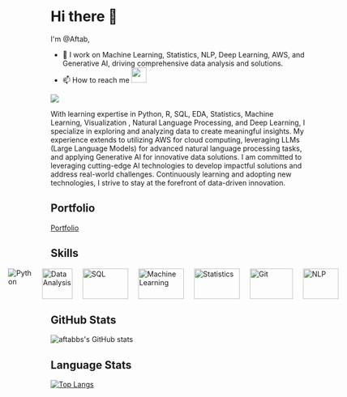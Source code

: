 
# Hi there 👋

I'm @Aftab,
- 👀 I work on Machine Learning, Statistics, NLP, Deep Learning, AWS, and Generative AI, driving comprehensive data analysis and solutions.
- 📫 How to reach me   <a href="https://www.linkedin.com/in/mohammed-aftab-bs-526b7a257/"> <img src="https://cdn2.iconfinder.com/data/icons/metro-uinvert-dock/256/Linked_in_alt.png" width="30" height="30"></a>

<a href="https://github.com/antonkomarev/github-profile-views-counter">
    <img src="https://komarev.com/ghpvc/?username=Aftabbs&style=for-the-badge">
</a>
 
With learning expertise in Python, R, SQL, EDA, Statistics, Machine Learning, Visualization , Natural Language Processing, and Deep Learning, I specialize in exploring and analyzing data to create meaningful insights. My experience extends to utilizing AWS for cloud computing, leveraging LLMs (Large Language Models) for advanced natural language processing tasks, and applying Generative AI for innovative data solutions. I am committed to leveraging cutting-edge AI technologies to develop impactful solutions and address real-world challenges. Continuously learning and adopting new technologies, I strive to stay at the forefront of data-driven innovation.

## Portfolio
<a href="https://aftabdatascienceportfolio.netlify.app/">Portfolio</a>



## Skills

<div style="display:flex;justify-content:center;">
  <img src="https://img.icons8.com/color/1x/python.png" alt="Python" style="margin-right: 20px" title='Python';">
  <img src="https://img.icons8.com/external-vectorslab-flat-vectorslab/256/external-Data-Analysis-web-and-seo-vectorslab-flat-vectorslab.png" alt="Data Analysis" style="margin-right: 20px; height:60px" title='Data Analysis'>
  <img src="https://seeklogo.com/images/M/mysql-logo-B047FB7790-seeklogo.com.png" alt="SQL" style="margin-right: 20px;width:90px;height:60px" title='SQL'>
  <img src="https://img.icons8.com/external-wanicon-lineal-color-wanicon/256/external-machine-big-data-wanicon-lineal-color-wanicon.png" alt="Machine Learning" style="margin-right: 20px;width:95px;height:60px;width:90px" title='Machine Learning'>
  <img src="https://cdn.iconscout.com/icon/premium/png-512-thumb/stats-6344402-5233383.png?f=avif&w=256" alt="Statistics" style="margin-right: 20px;width:95px;height:60px;width:90px;title:statistics" title='Statistics'>
  <img src="https://seeklogo.com/images/G/github-logo-45146A3FBE-seeklogo.com.png" alt="Git" style="margin-right: 20px;width:85px;height:60px" title='Git'>
  <img src="https://cdn.iconscout.com/icon/premium/png-512-thumb/natural-language-processing-nlp-5180300-4320747.png?f=avif&w=256" alt="NLP" style="margin-right: 20px;width:70px;height:60px" title='Natural Language Processing'>
</div>


## GitHub Stats
![aftabbs's GitHub stats](https://github-readme-stats.vercel.app/api?username=Aftabbs&&count_private=true&show_icons=true&theme=dark)


## Language Stats
[![Top Langs](https://github-readme-stats.vercel.app/api/top-langs/?username=Aftabbs&layout=compact)](https://github.com/Aftabbs/github-readme-stats)


